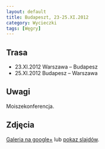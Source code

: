 ```yaml
---
layout: default
title: Budapeszt, 23-25.XI.2012
category: Wycieczki
tags: [Węgry]
---
```


Trasa
-----

* 23.XI.2012 Warszawa – Budapesz
* 25.XI.2012 Budapesz – Warszawa

Uwagi
-----

Moiszekonferencja.



Zdjęcia
-------

[Galeria na google+](https://plus.google.com/photos/+TomekKobyli%C5%84ski/albums/5816914826885254945) lub
[pokaz slajdów](https://plus.google.com/photos/+TomekKobyli%C5%84ski/albums/5816914826885254945/5816914832008784834?pid=5816914832008784834&oid=%2BTomekKobyli%C5%84ski).

